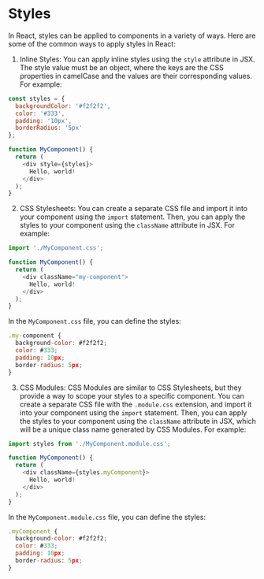 # Styles
In React, styles can be applied to components in a variety of ways. Here are some of the common ways to apply styles in React:

1. Inline Styles: You can apply inline styles using the `style` attribute in JSX. The style value must be an object, where the keys are the CSS properties in camelCase and the values are their corresponding values. For example:
```js
const styles = {
  backgroundColor: '#f2f2f2',
  color: '#333',
  padding: '10px',
  borderRadius: '5px'
};

function MyComponent() {
  return (
    <div style={styles}>
      Hello, world!
    </div>
  );
}
```
2. CSS Stylesheets: You can create a separate CSS file and import it into your component using the `import` statement. Then, you can apply the styles to your component using the `className` attribute in JSX. For example:
```js
import './MyComponent.css';

function MyComponent() {
  return (
    <div className="my-component">
      Hello, world!
    </div>
  );
}
```
In the `MyComponent.css` file, you can define the styles:
```js
.my-component {
  background-color: #f2f2f2;
  color: #333;
  padding: 10px;
  border-radius: 5px;
}
```
3. CSS Modules: CSS Modules are similar to CSS Stylesheets, but they provide a way to scope your styles to a specific component. You can create a separate CSS file with the `.module.css` extension, and import it into your component using the `import` statement. Then, you can apply the styles to your component using the `className` attribute in JSX, which will be a unique class name generated by CSS Modules. For example:
```js
import styles from './MyComponent.module.css';

function MyComponent() {
  return (
    <div className={styles.myComponent}>
      Hello, world!
    </div>
  );
}
```
In the `MyComponent.module.css` file, you can define the styles:
```js
.myComponent {
  background-color: #f2f2f2;
  color: #333;
  padding: 10px;
  border-radius: 5px;
}
```

